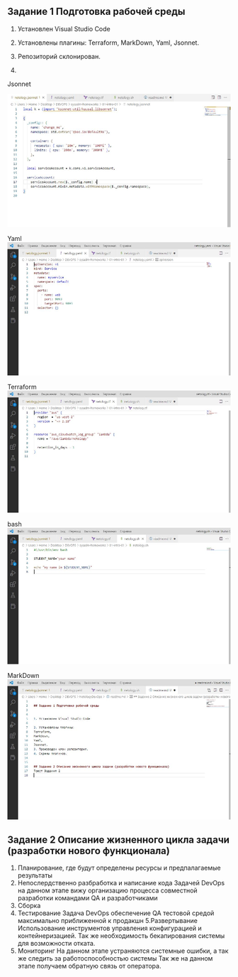 ## Задание 1 Подготовка рабочей среды


1. Установлен Visual Studio Code

2. Установлены плагины:
Terraform,
MarkDown,
Yaml,
Jsonnet.
3. Репозиторий склонирован.

4.
Jsonnet 

![](https://github.com/lukoshkovve/NetologyDevOps/blob/main/lesson1/img/1.JPG)

Yaml
![](https://github.com/lukoshkovve/NetologyDevOps/blob/main/lesson1/img/2.JPG)

Terraform
![](https://github.com/lukoshkovve/NetologyDevOps/blob/main/lesson1/img/3.JPG)
 
bash
![](https://github.com/lukoshkovve/NetologyDevOps/blob/main/lesson1/img/4.JPG)

MarkDown
![](https://github.com/lukoshkovve/NetologyDevOps/blob/main/lesson1/img/5.JPG)

## Задание 2 Описание жизненного цикла задачи (разработки нового функционала) 
1.  Планирование, где будут определены ресурсы и предпалагаемые результаты
2.  Непослердственно разбработка и написание кода
Задачей DevOps на данном этапе вижу организацию процесса совместной разработки командами QA и разработчиками 
3.  Сборка 
4.  Тестирование
Задача DevOps обеспечение QA тестовой средой максимально приближенной к продакшн
5.Развертывание
Использование инструментов управления конфигурацией и контейнеризацией. Так же необходимость бекапирования системы для возможности отката.
6. Мониторинг
На данном этапе устраняются системные ошибки, а так же следить за работоспособностью системы
Так же на данном этапе получаем обратную связь от оператора.
